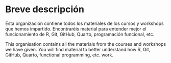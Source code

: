 # Breve descripción
Esta organización contiene todos los materiales de los cursos y workshops que hemos impartido. Encontraréis material para entender mejor el funcionamiento de R, Git, GitHub, Quarto, programación funcional, etc.

This organisation contains all the materials from the courses and workshops we have given. You will find material to better understand how R, Git, GitHub, Quarto, functional programming, etc. work.
